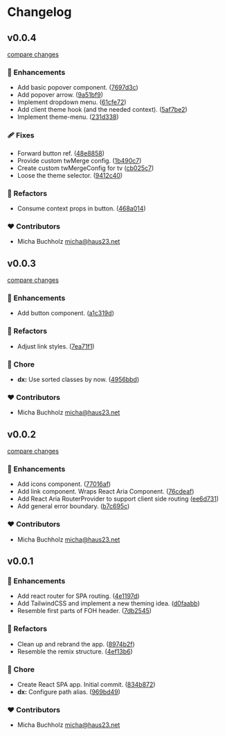 # Changelog


## v0.0.4

[compare changes](https://github.com/haus23/tipprunde/compare/v0.0.3...v0.0.4)

### 🚀 Enhancements

- Add basic popover component. ([7697d3c](https://github.com/haus23/tipprunde/commit/7697d3c))
- Add popover arrow. ([9a51bf9](https://github.com/haus23/tipprunde/commit/9a51bf9))
- Implement dropdown menu. ([61cfe72](https://github.com/haus23/tipprunde/commit/61cfe72))
- Add client theme hook (and the needed context). ([5af7be2](https://github.com/haus23/tipprunde/commit/5af7be2))
- Implement theme-menu. ([231d338](https://github.com/haus23/tipprunde/commit/231d338))

### 🩹 Fixes

- Forward button ref. ([48e8858](https://github.com/haus23/tipprunde/commit/48e8858))
- Provide custom twMerge config. ([1b490c7](https://github.com/haus23/tipprunde/commit/1b490c7))
- Create custom twMergeConfig for tv ([cb025c7](https://github.com/haus23/tipprunde/commit/cb025c7))
- Loose the theme selector. ([9412c40](https://github.com/haus23/tipprunde/commit/9412c40))

### 💅 Refactors

- Consume context props in button. ([468a014](https://github.com/haus23/tipprunde/commit/468a014))

### ❤️ Contributors

- Micha Buchholz <micha@haus23.net>

## v0.0.3

[compare changes](https://github.com/haus23/tipprunde/compare/v0.0.2...v0.0.3)

### 🚀 Enhancements

- Add button component. ([a1c319d](https://github.com/haus23/tipprunde/commit/a1c319d))

### 💅 Refactors

- Adjust link styles. ([7ea71f1](https://github.com/haus23/tipprunde/commit/7ea71f1))

### 🏡 Chore

- **dx:** Use sorted classes by now. ([4956bbd](https://github.com/haus23/tipprunde/commit/4956bbd))

### ❤️ Contributors

- Micha Buchholz <micha@haus23.net>

## v0.0.2

[compare changes](https://github.com/haus23/tipprunde/compare/v0.0.1...v0.0.2)

### 🚀 Enhancements

- Add icons component. ([77016af](https://github.com/haus23/tipprunde/commit/77016af))
- Add link component. Wraps React Aria Component. ([76cdeaf](https://github.com/haus23/tipprunde/commit/76cdeaf))
- Add React Aria RouterProvider to support client side routing ([ee6d731](https://github.com/haus23/tipprunde/commit/ee6d731))
- Add general error boundary. ([b7c695c](https://github.com/haus23/tipprunde/commit/b7c695c))

### ❤️ Contributors

- Micha Buchholz <micha@haus23.net>

## v0.0.1


### 🚀 Enhancements

- Add react router for SPA routing. ([4e1197d](https://github.com/haus23/tipprunde/commit/4e1197d))
- Add TailwindCSS and implement a new theming idea. ([d0faabb](https://github.com/haus23/tipprunde/commit/d0faabb))
- Resemble first parts of FOH header. ([7db2545](https://github.com/haus23/tipprunde/commit/7db2545))

### 💅 Refactors

- Clean up and rebrand the app. ([8974b2f](https://github.com/haus23/tipprunde/commit/8974b2f))
- Resemble the remix structure. ([4ef13b6](https://github.com/haus23/tipprunde/commit/4ef13b6))

### 🏡 Chore

- Create React SPA app. Initial commit. ([834b872](https://github.com/haus23/tipprunde/commit/834b872))
- **dx:** Configure path alias. ([969bd49](https://github.com/haus23/tipprunde/commit/969bd49))

### ❤️ Contributors

- Micha Buchholz <micha@haus23.net>

